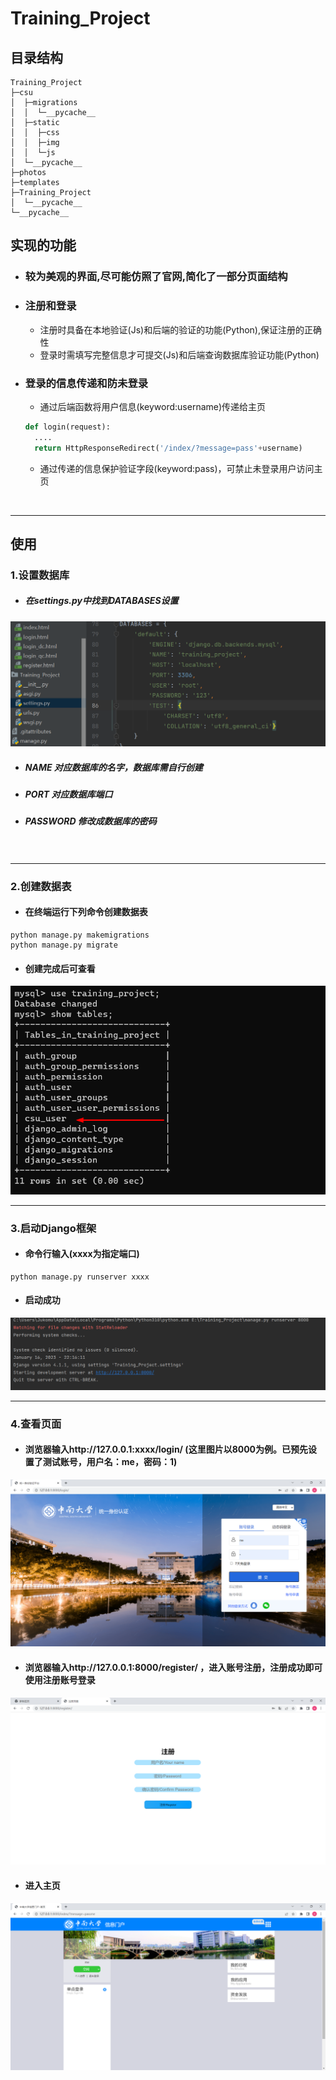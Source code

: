 # Training_Project

## 目录结构
```
Training_Project
├─csu
│  ├─migrations
│  │  └─__pycache__
│  ├─static
│  │  ├─css
│  │  ├─img
│  │  └─js
│  └─__pycache__
├─photos
├─templates
├─Training_Project
│  └─__pycache__
└─__pycache__
```

## 实现的功能
* ### 较为美观的界面,尽可能仿照了官网,简化了一部分页面结构
* ### 注册和登录
  * 注册时具备在本地验证(Js)和后端的验证的功能(Python),保证注册的正确性
  * 登录时需填写完整信息才可提交(Js)和后端查询数据库验证功能(Python)
* ### 登录的信息传递和防未登录
  * 通过后端函数将用户信息(keyword:username)传递给主页
  ```python 
  def login(request):
    ....
    return HttpResponseRedirect('/index/?message=pass'+username)
  ```
  * 通过传递的信息保护验证字段(keyword:pass)，可禁止未登录用户访问主页

<br>

---
## 使用
### 1.设置数据库
* ##### 在settings.py中找到DATABASES设置  
<img src="photos/database.png">

* ##### NAME 对应数据库的名字，数据库需自行创建  
* ##### PORT 对应数据库端口  
* ##### PASSWORD 修改成数据库的密码
　　
</br>

---

### 2.创建数据表
* #### 在终端运行下列命令创建数据表
```
python manage.py makemigrations
python manage.py migrate
```
* #### 创建完成后可查看
<img src="photos/showdata.png">

<br>

---

### 3.启动Django框架
* #### 命令行输入(xxxx为指定端口)
```
python manage.py runserver xxxx
```
* #### 启动成功

<img src="photos/run.png">


<br>

---

### 4.查看页面
* #### 浏览器输入http://127.0.0.1:xxxx/login/  (这里图片以8000为例。已预先设置了测试账号，用户名：me，密码：1)

<img src="photos/login1.png">

* #### 浏览器输入http://127.0.0.1:8000/register/ ，进入账号注册，注册成功即可使用注册账号登录

<img src="photos/register.png">

* #### 进入主页

<img src="photos/index.png">


